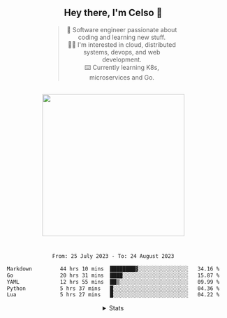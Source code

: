<div align="center">

## Hey there, I'm Celso 🙂

<div style="max-width: 300px; ">

> 🦉 Software engineer passionate about coding and learning new stuff.<br>
> 🧙‍♂️ I'm interested in cloud, distributed systems, devops, and web development.<br>
> ⌨️ Currently learning K8s, microservices and Go.<br>

</div>

<img src="https://skillicons.dev/icons?i=ts,js,java,go,nodejs,nestjs,spring,react,nextjs,docker" width="325"  style="margin-top:1rem;"/>

<!-- <details> -->
<!-- <summary>🛠 Other Skills</summary> -->
<!---->
<!-- <div align=""> -->
<!--   -->
<!-- [![TypeScript](https://img.shields.io/badge/TypeScript-007ACC?style=for-the-badge&logo=typescript&logoColor=white)](https://www.typescriptlang.org/docs/handbook/2/basic-types.html) -->
<!-- ![Go/Golang](https://img.shields.io/badge/go-%2300ADD8.svg?logo=go&logoColor=white&style=for-the-badge) -->
<!-- ![Java](https://res.cloudinary.com/practicaldev/image/fetch/s--KR6jSVNe--/c_limit%2Cf_auto%2Cfl_progressive%2Cq_auto%2Cw_880/https://img.shields.io/badge/Java-ED8B00%3Fstyle%3Dfor-the-badge%26logo%3Djava%26logoColor%3Dwhite) -->
<!-- ![Ruby](https://img.shields.io/badge/ruby-%23CC342D.svg?style=for-the-badge&logo=ruby&logoColor=white) -->
<!-- ![Lua](https://img.shields.io/badge/lua-%232C2D72.svg?style=for-the-badge&logo=lua&logoColor=white) -->
<!-- [![NestJS](https://img.shields.io/badge/nestjs-%23E0234E.svg?logo=nestjs&logoColor=white&style=for-the-badge)](https://docs.nestjs.com/) -->
<!-- [![Nodejs](https://img.shields.io/badge/Node.js-43853D?style=for-the-badge&logo=node.js&logoColor=white)](https://nodejs.org/en/docs/) -->
<!-- ![Express.js](https://img.shields.io/badge/express.js-%23404d59.svg?logo=express&logoColor=%2361DAFB&style=for-the-badge) -->
<!-- [![Prisma](https://img.shields.io/badge/Prisma-3982CE?style=for-the-badge&logo=Prisma&logoColor=white)](https://www.prisma.io/docs/) -->
<!-- [![Jest](https://img.shields.io/badge/-jest-%23C21325?style=for-the-badge&logo=jest&logoColor=white)](https://jestjs.io/) -->
<!-- ![Spring](https://img.shields.io/badge/spring-%236DB33F.svg?logo=spring&logoColor=white&style=for-the-badge) -->
<!-- [![Vue.js](https://img.shields.io/badge/vuejs-%2335495e.svg?logo=vuedotjs&logoColor=%234FC08D&style=for-the-badge)](https://vuejs.org/guide/) -->
<!-- [![React](https://img.shields.io/badge/React-20232A?style=for-the-badge&logo=react&logoColor=61DAFB)](https://reactjs.org/) -->
<!-- ![Angular](https://img.shields.io/badge/angular-%23DD0031.svg?style=for-the-badge&logo=angular&logoColor=white) -->
<!-- ![SASS](https://img.shields.io/badge/SASS-hotpink.svg?logo=SASS&logoColor=white&style=for-the-badge) -->
<!-- [![TailwindCSS](https://img.shields.io/badge/tailwindcss-%2338B2AC.svg?style=for-the-badge&logo=tailwind-css&logoColor=white)](https://tailwindcss.com/) -->
<!-- [![Postgres](https://img.shields.io/badge/PostgreSQL-316192?style=for-the-badge&logo=postgresql&logoColor=white)](https://www.postgresql.org/) -->
<!-- ![MySQL](https://img.shields.io/badge/mysql-%2300f.svg?logo=mysql&logoColor=white&style=for-the-badge) -->
<!-- [![MongoDB](https://img.shields.io/badge/MongoDB-%234ea94b.svg?style=for-the-badge&logo=mongodb&logoColor=white)](https://www.mongodb.com/docs/) -->
<!-- ![Redis](https://img.shields.io/badge/redis-%23DD0031.svg?logo=redis&logoColor=white&style=for-the-badge) -->
<!-- [![Docker](https://img.shields.io/badge/docker-%230db7ed.svg?style=for-the-badge&logo=docker&logoColor=white)](https://docs.docker.com/) -->
<!-- ![Nginx](https://img.shields.io/badge/nginx-%23009639.svg?style=for-the-badge&logo=nginx&logoColor=white) -->
<!-- ![Vagrant](https://img.shields.io/badge/vagrant-%231563FF.svg?style=for-the-badge&logo=vagrant&logoColor=white) -->
<!-- ![AWS](https://img.shields.io/badge/AWS-%23FF9900.svg?style=for-the-badge&logo=amazon-aws&logoColor=white) -->
<!-- ![Cypress](https://img.shields.io/badge/Cypress-17202C?style=for-the-badge&logo=cypress&logoColor=white) -->
<!-- ![Git](https://img.shields.io/badge/git-%23F05033.svg?style=for-the-badge&logo=git&logoColor=white) -->
<!-- [![Linux](https://img.shields.io/badge/Linux-FCC624?style=for-the-badge&logo=linux&logoColor=black)](https://github.com/torvalds/linux) -->
<!-- ![Shell Script](https://img.shields.io/badge/shell_script-%23121011.svg?logo=gnu-bash&logoColor=white&style=for-the-badge) -->
<!--  </div> -->

#

<cr/>

<div style="max-width: 700px;">

<!--START_SECTION:waka-->

```txt
From: 25 July 2023 - To: 24 August 2023

Markdown         44 hrs 10 mins  ████████▓░░░░░░░░░░░░░░░░   34.16 %
Go               20 hrs 31 mins  ████░░░░░░░░░░░░░░░░░░░░░   15.87 %
YAML             12 hrs 55 mins  ██▒░░░░░░░░░░░░░░░░░░░░░░   09.99 %
Python           5 hrs 37 mins   █░░░░░░░░░░░░░░░░░░░░░░░░   04.36 %
Lua              5 hrs 27 mins   █░░░░░░░░░░░░░░░░░░░░░░░░   04.22 %
```

<!--END_SECTION:waka-->

</div>

<details>
<summary>Stats</summary>
  
<div>
  


<img src="http://github-readme-stats.vercel.app/api/top-langs/?username=celsobenedetti&layout=compact&custom_title=Languages&include_all_commits=true&count_private=true&langs_count=6&theme=transparent&bg_color=00000000" height="180em"/>
<img src="https://streak-stats.demolab.com?user=celsobenedetti&theme=transparent" height="180rem"/>

</div>

#

<a href="https://wakatime.com/@8a52c0fd-ec78-403a-81d0-07c674c564b3" title="Time coded since Jan 17 2022">
<img src="https://wakatime.com/badge/user/8a52c0fd-ec78-403a-81d0-07c674c564b3.svg" alt="Wakatime 2022" title="Time coded since Jan 17 2022" />
</a>

</details>

</div>


